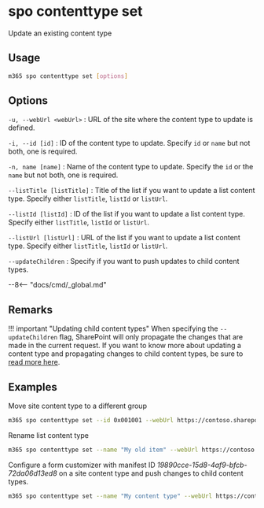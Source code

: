 # spo contenttype set

Update an existing content type

## Usage

```sh
m365 spo contenttype set [options]
```

## Options

`-u, --webUrl <webUrl>`
: URL of the site where the content type to update is defined.

`-i, --id [id]`
: ID of the content type to update. Specify `id` or `name` but not both, one is required.

`-n, name [name]`
: Name of the content type to update. Specify the `id` or the `name` but not both, one is required.

`--listTitle [listTitle]`
: Title of the list if you want to update a list content type. Specify either `listTitle`, `listId` or `listUrl`.

`--listId [listId]`
: ID of the list if you want to update a list content type. Specify either `listTitle`, `listId` or `listUrl`.

`--listUrl [listUrl]`
: URL of the list if you want to update a list content type. Specify either `listTitle`, `listId` or `listUrl`.

`--updateChildren`
: Specify if you want to push updates to child content types.

--8<-- "docs/cmd/_global.md"

## Remarks

!!! important "Updating child content types"
    When specifying the `--updateChildren` flag, SharePoint will only propagate the changes that are made in the current request. If you want to know more about updating a content type and propagating changes to child content types, be sure to [read more here](https://learn.microsoft.com/en-us/previous-versions/office/developer/sharepoint-2010/ms442695(v=office.14)#considerations-when-updating-child-content-types). 

## Examples

Move site content type to a different group

```sh
m365 spo contenttype set --id 0x001001 --webUrl https://contoso.sharepoint.com --Group "My group"
```

Rename list content type

```sh
m365 spo contenttype set --name "My old item" --webUrl https://contoso.sharepoint.com --listTitle "My list" --Name "My item"
```

Configure a form customizer with manifest ID _19890cce-15d8-4af9-bfcb-72da06d13ed8_ on a site content type and push changes to child content types.

```sh
m365 spo contenttype set --name "My content type" --webUrl https://contoso.sharepoint.com --DisplayFormClientSideComponentId "19890cce-15d8-4af9-bfcb-72da06d13ed8" --EditFormClientSideComponentId "19890cce-15d8-4af9-bfcb-72da06d13ed8" --NewFormClientSideComponentId "19890cce-15d8-4af9-bfcb-72da06d13ed8" --updateChildren
```
